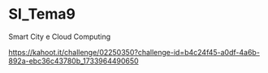 # SI_Tema9
Smart City e Cloud Computing

https://kahoot.it/challenge/02250350?challenge-id=b4c24f45-a0df-4a6b-892a-ebc36c43780b_1733964490650


